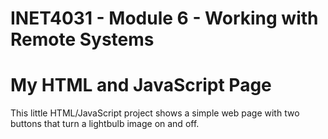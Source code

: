 # INET4031 - Module 6 - Working with Remote Systems

# My HTML and JavaScript Page
This little HTML/JavaScript project shows a simple web page with two buttons that turn a lightbulb image on and off.  
